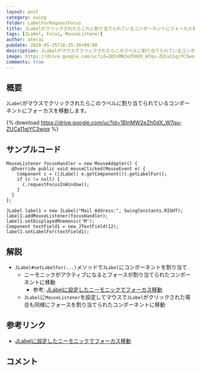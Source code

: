 ```yaml
---
layout: post
category: swing
folder: LabelForRequestFocus
title: JLabelがクリックされたらこれに割り当てられているコンポーネントにフォーカスを移動する
tags: [JLabel, Focus, MouseListener]
author: aterai
pubdate: 2020-05-25T18:25:26+09:00
description: JLabelがマウスでクリックされたらこのラベルに割り当てられているコンポーネントにフォーカスを移動します。
image: https://drive.google.com/uc?id=1BInMW2eZh0dX_W7qu-ZUCa11qjYC3woq
comments: true
---
```

## 概要
`JLabel`がマウスでクリックされたらこのラベルに割り当てられているコンポーネントにフォーカスを移動します。

{% download https://drive.google.com/uc?id=1BInMW2eZh0dX_W7qu-ZUCa11qjYC3woq %}

## サンプルコード
<pre class="prettyprint"><code>MouseListener focusHandler = new MouseAdapter() {
  @Override public void mouseClicked(MouseEvent e) {
    Component c = ((JLabel) e.getComponent()).getLabelFor();
    if (c != null) {
      c.requestFocusInWindow();
    }
  }
};

JLabel label1 = new JLabel("Mail Address:", SwingConstants.RIGHT);
label1.addMouseListener(focusHandler);
label1.setDisplayedMnemonic('M');
Component textField1 = new JTextField(12);
label1.setLabelFor(textField1);
</code></pre>

## 解説
- `JLabel#setLabelFor(...)`メソッドで`JLabel`にコンポーネントを割り当て
    - ニーモニックがアクティブになるとフォースが割り当てられたコンポーネントに移動
        - 参考: [JLabelに設定したニーモニックでフォーカス移動](https://ateraimemo.com/Swing/LabelForDisplayedMnemonic.html)
    - `JLabel`に`MouseListener`を設定してマウスで`JLabel`がクリックされた場合も同様にフォースを割り当てられたコンポーネントに移動

<!-- dummy comment line for breaking list -->

## 参考リンク
- [JLabelに設定したニーモニックでフォーカス移動](https://ateraimemo.com/Swing/LabelForDisplayedMnemonic.html)

<!-- dummy comment line for breaking list -->

## コメント
